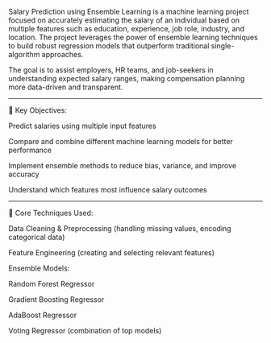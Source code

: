Salary Prediction using Ensemble Learning is a machine learning project focused on accurately estimating the salary of an individual based on multiple features such as education, experience, job role, industry, and location. The project leverages the power of ensemble learning techniques to build robust regression models that outperform traditional single-algorithm approaches.

The goal is to assist employers, HR teams, and job-seekers in understanding expected salary ranges, making compensation planning more data-driven and transparent.


---

🎯 Key Objectives:

Predict salaries using multiple input features

Compare and combine different machine learning models for better performance

Implement ensemble methods to reduce bias, variance, and improve accuracy

Understand which features most influence salary outcomes



---

🧠 Core Techniques Used:

Data Cleaning & Preprocessing (handling missing values, encoding categorical data)

Feature Engineering (creating and selecting relevant features)

Ensemble Models:

Random Forest Regressor

Gradient Boosting Regressor

AdaBoost Regressor

Voting Regressor (combination of top models)
